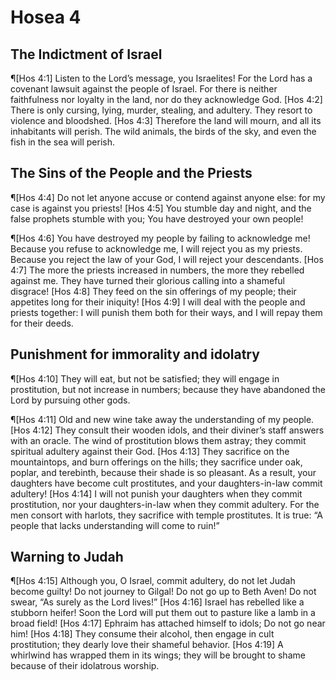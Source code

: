 # Hosea 4

## The Indictment of Israel
¶[Hos 4:1] Listen to the Lord’s message, you Israelites! For the Lord has a covenant lawsuit against the people of Israel. For there is neither faithfulness nor loyalty in the land, nor do they acknowledge God.
[Hos 4:2] There is only cursing, lying, murder, stealing, and adultery. They resort to violence and bloodshed.
[Hos 4:3] Therefore the land will mourn, and all its inhabitants will perish. The wild animals, the birds of the sky, and even the fish in the sea will perish.

## The Sins of the People and the Priests
¶[Hos 4:4] Do not let anyone accuse or contend against anyone else: for my case is against you priests!
[Hos 4:5] You stumble day and night, and the false prophets stumble with you; You have destroyed your own people!

¶[Hos 4:6] You have destroyed my people by failing to acknowledge me! Because you refuse to acknowledge me, I will reject you as my priests. Because you reject the law of your God, I will reject your descendants.
[Hos 4:7] The more the priests increased in numbers, the more they rebelled against me. They have turned their glorious calling into a shameful disgrace!
[Hos 4:8] They feed on the sin offerings of my people; their appetites long for their iniquity!
[Hos 4:9] I will deal with the people and priests together: I will punish them both for their ways, and I will repay them for their deeds.

## Punishment for immorality and idolatry
¶[Hos 4:10] They will eat, but not be satisfied; they will engage in prostitution, but not increase in numbers; because they have abandoned the Lord by pursuing other gods.

¶[Hos 4:11] Old and new wine take away the understanding of my people.
[Hos 4:12] They consult their wooden idols, and their diviner’s staff answers with an oracle. The wind of prostitution blows them astray; they commit spiritual adultery against their God.
[Hos 4:13] They sacrifice on the mountaintops, and burn offerings on the hills; they sacrifice under oak, poplar, and terebinth, because their shade is so pleasant. As a result, your daughters have become cult prostitutes, and your daughters-in-law commit adultery!
[Hos 4:14] I will not punish your daughters when they commit prostitution, nor your daughters-in-law when they commit adultery. For the men consort with harlots, they sacrifice with temple prostitutes. It is true: “A people that lacks understanding will come to ruin!”

## Warning to Judah
¶[Hos 4:15] Although you, O Israel, commit adultery, do not let Judah become guilty! Do not journey to Gilgal! Do not go up to Beth Aven! Do not swear, “As surely as the Lord lives!”
[Hos 4:16] Israel has rebelled like a stubborn heifer! Soon the Lord will put them out to pasture like a lamb in a broad field!
[Hos 4:17] Ephraim has attached himself to idols; Do not go near him!
[Hos 4:18] They consume their alcohol, then engage in cult prostitution; they dearly love their shameful behavior.
[Hos 4:19] A whirlwind has wrapped them in its wings; they will be brought to shame because of their idolatrous worship.
